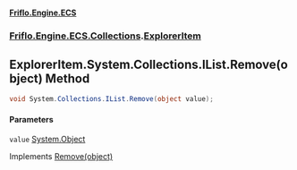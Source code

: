 #### [Friflo.Engine.ECS](index.md#'index')
### [Friflo.Engine.ECS.Collections](Friflo.Engine.ECS.Collections.md#'Friflo.Engine.ECS.Collections').[ExplorerItem](ExplorerItem.md#'Friflo.Engine.ECS.Collections.ExplorerItem')

## ExplorerItem.System.Collections.IList.Remove(object) Method

```csharp
void System.Collections.IList.Remove(object value);
```
#### Parameters

<a name='Friflo.Engine.ECS.Collections.ExplorerItem.System.Collections.IList.Remove(object).value'></a>

`value` [System.Object](https://docs.microsoft.com/en-us/dotnet/api/System.Object#'System.Object')

Implements [Remove(object)](https://docs.microsoft.com/en-us/dotnet/api/System.Collections.IList.Remove#System_Collections_IList_Remove_System_Object_#'System.Collections.IList.Remove(System.Object)')